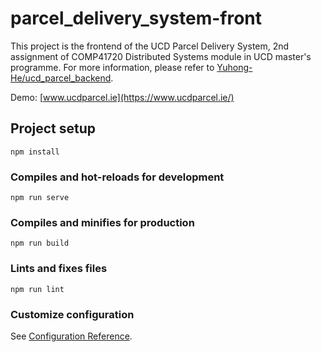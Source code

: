 # parcel_delivery_system-front
This project is the frontend of the UCD Parcel Delivery System, 2nd assignment of COMP41720 Distributed Systems module in UCD master's programme. For more information, please refer to [Yuhong-He/ucd_parcel_backend](https://github.com/Yuhong-He/ucd_parcel_backend).

Demo: [www.ucdparcel.ie](https://www.ucdparcel.ie/)

## Project setup
```
npm install
```

### Compiles and hot-reloads for development
```
npm run serve
```

### Compiles and minifies for production
```
npm run build
```

### Lints and fixes files
```
npm run lint
```

### Customize configuration
See [Configuration Reference](https://cli.vuejs.org/config/).
